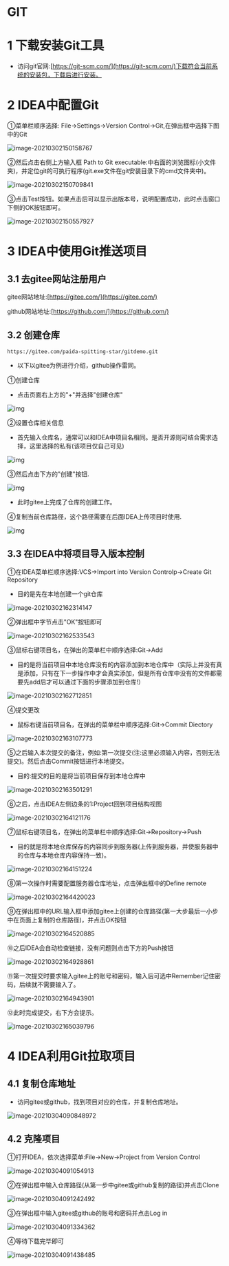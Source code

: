 # GIT

# 1 下载安装Git工具

- 访问git官网:[https://git-scm.com/](https://git-scm.com/)下载符合当前系统的安装包，下载后进行安装。

# 2 IDEA中配置Git

①菜单栏顺序选择: File→Settings→Version Control→Git,在弹出框中选择下图中的Git

![image-20210302150158767](https://gitee.com/paida-spitting-star/image/raw/f0681915baf04612e1d6e6981a9d10966f3425e9/image-20210302150158767.png)

②然后点击右侧上方输入框 Path to Git executable:中右面的浏览图标(小文件夹)，并定位git的可执行程序(git.exe文件在git安装目录下的cmd文件夹中)。 

![image-20210302150709841](https://gitee.com/paida-spitting-star/image/raw/f0681915baf04612e1d6e6981a9d10966f3425e9/image-20210302150709841.png)

③点击Test按钮。如果点击后可以显示出版本号，说明配置成功，此时点击窗口下侧的OK按钮即可。

![image-20210302150557927](https://gitee.com/paida-spitting-star/image/raw/f0681915baf04612e1d6e6981a9d10966f3425e9/image-20210302150557927-1614669427881.png)

# 3 IDEA中使用Git推送项目

## 3.1 去gitee网站注册用户

gitee网站地址:[https://gitee.com/](https://gitee.com/)

github网站地址:[https://github.com/](https://github.com/)

## 3.2 创建仓库

```
https://gitee.com/paida-spitting-star/gitdemo.git
```

- 以下以gitee为例进行介绍，github操作雷同。

①创建仓库

- 点击页面右上方的"+"并选择"创建仓库"

![img](https://gitee.com/paida-spitting-star/image/raw/f0681915baf04612e1d6e6981a9d10966f3425e9/gitee1.png)

②设置仓库相关信息

- 首先输入仓库名，通常可以和IDEA中项目名相同。是否开源则可结合需求选择，这里选择的私有(该项目仅自己可见)

![img](https://gitee.com/paida-spitting-star/image/raw/f0681915baf04612e1d6e6981a9d10966f3425e9/gitee2.png)

③然后点击下方的"创建"按钮.

![img](https://gitee.com/paida-spitting-star/image/raw/f0681915baf04612e1d6e6981a9d10966f3425e9/gitee3.png)

- 此时gitee上完成了仓库的创建工作。

④复制当前仓库路径，这个路径需要在后面IDEA上传项目时使用.

![img](https://gitee.com/paida-spitting-star/image/raw/f0681915baf04612e1d6e6981a9d10966f3425e9/gitee4.png)

## 3.3 在IDEA中将项目导入版本控制

①在IDEA菜单栏顺序选择:VCS→Import into Version Controlp→Create Git Repository

- 目的是先在本地创建一个git仓库

![image-20210302162314147](https://gitee.com/paida-spitting-star/image/raw/f0681915baf04612e1d6e6981a9d10966f3425e9/image-20210302162314147.png)

②弹出框中字节点击"OK"按钮即可

![image-20210302162533543](https://gitee.com/paida-spitting-star/image/raw/f0681915baf04612e1d6e6981a9d10966f3425e9/image-20210302162533543.png)

③鼠标右键项目名，在弹出的菜单栏中顺序选择:Git→Add

- 目的是将当前项目中本地仓库没有的内容添加到本地仓库中（实际上并没有真是添加，只有在下一步操作中才会真实添加，但是所有仓库中没有的文件都需要先add后才可以通过下面的步骤添加到仓库!）

![image-20210302162712851](https://gitee.com/paida-spitting-star/image/raw/f0681915baf04612e1d6e6981a9d10966f3425e9/image-20210302162712851.png)

④提交更改

- 鼠标右键当前项目名，在弹出的菜单栏中顺序选择:Git→Commit Diectory

![image-20210302163107773](https://gitee.com/paida-spitting-star/image/raw/f0681915baf04612e1d6e6981a9d10966f3425e9/image-20210302163107773.png)

⑤之后输入本次提交的备注，例如:第一次提交(注:这里必须输入内容，否则无法提交)。然后点击Commit按钮进行本地提交。

- 目的:提交的目的是将当前项目保存到本地仓库中

![image-20210302163501291](https://gitee.com/paida-spitting-star/image/raw/f0681915baf04612e1d6e6981a9d10966f3425e9/image-20210302163501291.png)

⑥之后，点击IDEA左侧边条的1:Project回到项目结构视图

![image-20210302164121176](https://gitee.com/paida-spitting-star/image/raw/f0681915baf04612e1d6e6981a9d10966f3425e9/image-20210302164121176.png)

⑦鼠标右键项目名，在弹出的菜单栏中顺序选择:Git→Repository→Push

- 目的就是将本地仓库保存的内容同步到服务器(上传到服务器，并使服务器中的仓库与本地仓库内容保持一致)。

![image-20210302164151224](https://gitee.com/paida-spitting-star/image/raw/f0681915baf04612e1d6e6981a9d10966f3425e9/image-20210302164151224.png)

⑧第一次操作时需要配置服务器仓库地址，点击弹出框中的Define remote

![image-20210302164420023](https://gitee.com/paida-spitting-star/image/raw/f0681915baf04612e1d6e6981a9d10966f3425e9/image-20210302164420023.png)

⑨在弹出框中的URL输入框中添加gitee上创建的仓库路径(第一大步最后一小步中在页面上复制的仓库路径)，并点击OK按钮

![image-20210302164520885](https://gitee.com/paida-spitting-star/image/raw/f0681915baf04612e1d6e6981a9d10966f3425e9/image-20210302164520885.png)

⑩之后IDEA会自动检查链接，没有问题则点击下方的Push按钮

![image-20210302164928861](https://gitee.com/paida-spitting-star/image/raw/f0681915baf04612e1d6e6981a9d10966f3425e9/image-20210302164928861.png)

⑪第一次提交时要求输入gitee上的账号和密码，输入后可选中Remember记住密码，后续就不需要输入了。

![image-20210302164943901](https://gitee.com/paida-spitting-star/image/raw/f0681915baf04612e1d6e6981a9d10966f3425e9/image-20210302164943901.png)

⑫此时完成提交，右下方会提示。

![image-20210302165039796](https://gitee.com/paida-spitting-star/image/raw/f0681915baf04612e1d6e6981a9d10966f3425e9/image-20210302165039796.png)

# 4 IDEA利用Git拉取项目

## 4.1 复制仓库地址

- 访问gitee或github，找到项目对应的仓库，并复制仓库地址。

![image-20210304090848972](https://gitee.com/paida-spitting-star/image/raw/f0681915baf04612e1d6e6981a9d10966f3425e9/image-20210304090848972.png)

## 4.2 克隆项目

①打开IDEA，依次选择菜单:File→New→Project from Version Control

![image-20210304091054913](https://gitee.com/paida-spitting-star/image/raw/f0681915baf04612e1d6e6981a9d10966f3425e9/image-20210304091054913.png)

②在弹出框中输入仓库路径(从第一步中gitee或github复制的路径)并点击Clone

![image-20210304091242492](https://gitee.com/paida-spitting-star/image/raw/f0681915baf04612e1d6e6981a9d10966f3425e9/image-20210304091242492.png)

③在弹出框中输入gitee或github的账号和密码并点击Log in

![image-20210304091334362](https://gitee.com/paida-spitting-star/image/raw/f0681915baf04612e1d6e6981a9d10966f3425e9/image-20210304091334362.png)

④等待下载完毕即可

![image-20210304091438485](https://gitee.com/paida-spitting-star/image/raw/master/git.png)
